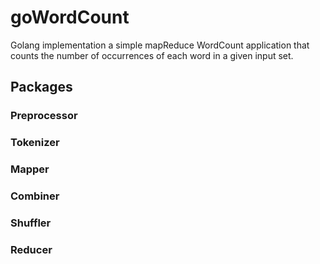 # goWordCount
Golang implementation a simple mapReduce WordCount application that counts the number of occurrences of each word in a given input set.

## Packages

### Preprocessor

### Tokenizer

### Mapper

### Combiner

### Shuffler

### Reducer
